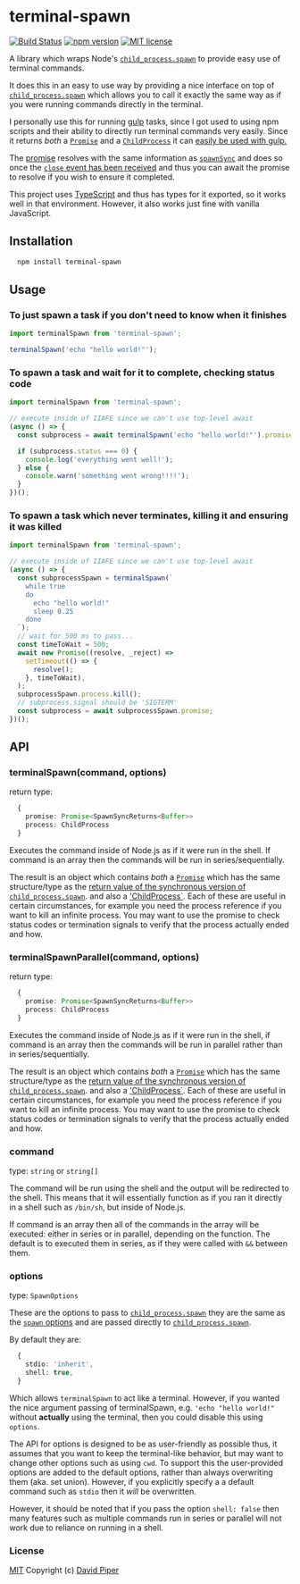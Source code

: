 # terminal-spawn

[![Build Status](https://travis-ci.com/dbpiper/terminal-spawn.svg?branch=master)](https://travis-ci.com/dbpiper/terminal-spawn)
[![npm version](http://img.shields.io/npm/v/terminal-spawn.svg?style=flat)](https://npmjs.org/package/terminal-spawn 'View this project on npm')
[![MIT license](http://img.shields.io/badge/license-MIT-brightgreen.svg)](http://opensource.org/licenses/MIT)

A library which wraps Node's [`child_process.spawn`](https://nodejs.org/api/child_process.html#child_process_child_process_spawn_command_args_options)
to provide easy use of terminal commands.

It does this in an easy to use way by providing a nice interface on top of
[`child_process.spawn`](https://nodejs.org/api/child_process.html#child_process_child_process_spawn_command_args_options)
which allows you to call it exactly the same way as
if you were running commands directly in the terminal.

I personally use this for running [gulp](https://github.com/gulpjs/gulp) tasks,
since I got used to using npm scripts and their ability to directly run terminal
commands very easily. Since it returns _both_ a [`Promise`][promise] and a
[`ChildProcess`][child_process] it can [easily be used with gulp.][gulp-async-completion]

The [promise][promise] resolves with the same information as [`spawnSync`][spawn-sync-returns]
and does so once the [`close` event has been received][event-close] and thus you
can await the promise to resolve if you wish to ensure it completed.

This project uses [TypeScript][typescript] and thus has types for it exported,
so it works well in that environment. However, it also works just fine with
vanilla JavaScript.

## Installation

```sh
  npm install terminal-spawn
```

## Usage

### To just spawn a task if you don't need to know when it finishes

```typescript
import terminalSpawn from 'terminal-spawn';

terminalSpawn('echo "hello world!"');
```

### To spawn a task and wait for it to complete, checking status code

```typescript
import terminalSpawn from 'terminal-spawn';

// execute inside of IIAFE since we can't use top-level await
(async () => {
  const subprocess = await terminalSpawn('echo "hello world!"').promise;

  if (subprocess.status === 0) {
    console.log('everything went well!');
  } else {
    console.warn('something went wrong!!!!');
  }
})();
```

### To spawn a task which never terminates, killing it and ensuring it was killed

```typescript
import terminalSpawn from 'terminal-spawn';

// execute inside of IIAFE since we can't use top-level await
(async () => {
  const subprocessSpawn = terminalSpawn(`
    while true
    do
      echo "hello world!"
      sleep 0.25
    done
  `);
  // wait for 500 ms to pass...
  const timeToWait = 500;
  await new Promise((resolve, _reject) =>
    setTimeout(() => {
      resolve();
    }, timeToWait),
  );
  subprocessSpawn.process.kill();
  // subprocess.signal should be 'SIGTERM'
  const subprocess = await subprocessSpawn.promise;
})();
```

## API

### terminalSpawn(command, options)

return type:

```ts
  {
    promise: Promise<SpawnSyncReturns<Buffer>>
    process: ChildProcess
  }
```

Executes the command inside of Node.js as if it were run in the shell. If
command is an array then the commands will be run in series/sequentially.

The result is an object which contains _both_ a [`Promise`][promise] which has
the same structure/type as the [return value of the synchronous version of `child_process.spawn`][spawn-sync-returns].
and also a ['ChildProcess`][child_process]. Each of these are useful in certain
circumstances, for example you need the process reference if you want to kill
an infinite process. You may want to use the promise to check status codes
or termination signals to verify that the process actually ended and how.

### terminalSpawnParallel(command, options)

return type:

```ts
  {
    promise: Promise<SpawnSyncReturns<Buffer>>
    process: ChildProcess
  }
```

Executes the command inside of Node.js as if it were run in the shell, if
command is an array then the commands will be run in parallel rather than
in series/sequentially.

The result is an object which contains _both_ a [`Promise`][promise] which has
the same structure/type as the [return value of the synchronous version of `child_process.spawn`][spawn-sync-returns].
and also a ['ChildProcess`][child_process]. Each of these are useful in certain
circumstances, for example you need the process reference if you want to kill
an infinite process. You may want to use the promise to check status codes
or termination signals to verify that the process actually ended and how.

### command

type: `string` or `string[]`

The command will be run using the shell and the output will be redirected to the
shell. This means that it will essentially function as if you ran it directly in
a shell such as `/bin/sh`, but inside of Node.js.

If command is an array then all of the commands in the array will be executed:
either in series or in parallel, depending on the function. The default is to
executed them in series, as if they were called with `&&` between them.

### options

type: `SpawnOptions`

These are the options to pass to [`child_process.spawn`][child_process.spawn]
they are the same as the [`spawn` options][child_process.spawn]
and are passed directly to [`child_process.spawn`][child_process.spawn].

By default they are:

```ts
  {
    stdio: 'inherit',
    shell: true,
  }
```

Which allows `terminalSpawn` to act like a terminal. However, if you wanted the
nice argument passing of terminalSpawn, e.g. `'echo "hello world!"` without
**actually** using the terminal, then you could disable this using `options`.

The API for options is designed to be as user-friendly as possible thus,
it assumes that you want to keep the terminal-like behavior, but may want
to change other options such as using `cwd`. To support this the user-provided
options are added to the default options, rather than always overwriting them
(aka. set union). However, if you explicitly specify a a default command such
as `stdio` then it _will_ be overwritten.

However, it should be noted that if you pass the option `shell: false` then
many features such as multiple commands run in series or parallel will not work
due to reliance on running in a shell.

### License

[MIT](https://github.com/dbpiper/terminal-spawn/blob/master/LICENSE) Copyright (c) [David Piper](https://github.com/dbpiper)

[promise]: https://developer.mozilla.org/en-US/docs/Web/JavaScript/Reference/Global_Objects/Promise
[spawn-sync-returns]: https://nodejs.org/api/child_process.html#child_process_child_process_spawnsync_command_args_options
[child_process]: https://nodejs.org/api/child_process.html#child_process_class_childprocess
[child_process.spawn]: https://nodejs.org/api/child_process.html#child_process_child_process_spawn_command_args_options
[typescript]: https://www.typescriptlang.org/
[gulp-async-completion]: https://gulpjs.com/docs/en/getting-started/async-completion
[event-close]: https://nodejs.org/api/child_process.html#child_process_event_close
